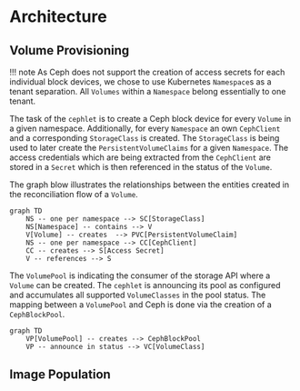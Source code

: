 # Architecture

## Volume Provisioning

!!! note
    As Ceph does not support the creation of access secrets for each individual block devices, we chose to use Kubernetes `Namespace`s
    as a tenant separation. All `Volumes` within a `Namespace` belong essentially to one tenant.

The task of the `cephlet` is to create a Ceph block device for every `Volume` in a given namespace. Additionally,
for every `Namespace` an own `CephClient` and a corresponding `StorageClass` is created. The `StorageClass` is being used
to later create the `PersistentVolumeClaims` for a given `Namespace`. The access credentials which are being extracted
from the `CephClient` are stored in a `Secret` which is then referenced in the status of the `Volume`.

The graph blow illustrates the relationships between the entities created in the reconciliation flow of a `Volume`.

```mermaid
graph TD
    NS -- one per namespace --> SC[StorageClass]
    NS[Namespace] -- contains --> V
    V[Volume] -- creates  --> PVC[PersistentVolumeClaim]
    NS -- one per namespace --> CC[CephClient]
    CC -- creates --> S[Access Secret]
    V -- references --> S
```

The `VolumePool` is indicating the consumer of the storage API where a `Volume` can be created. The `cephlet` is announcing
its pool as configured and accumulates all supported `VolumeClasses` in the pool status. The mapping between a `VolumePool`
and Ceph is done via the creation of a `CephBlockPool`.

```mermaid
graph TD
    VP[VolumePool] -- creates --> CephBlockPool
    VP -- announce in status --> VC[VolumeClass]
```


## Image Population